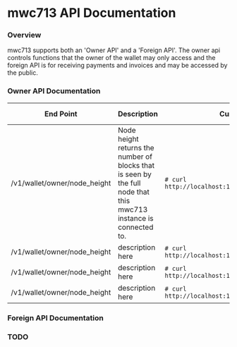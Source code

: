 # mwc713 API Documentation

### Overview

mwc713 supports both an 'Owner API' and a 'Foreign API'. The owner api controls functions that the owner of the wallet may only access and the foreign API is for receiving payments and invoices and may be accessed by the public.

### Owner API Documentation

| End Point     | Description   | Curl Example  | Expected Responses |
| ------------- |---------------|-------|-------|
| /v1/wallet/owner/node_height      | Node height returns the number of blocks that is seen by the full node that this mwc713 instance is connected to. | ```# curl http://localhost:13413/v1/owner/node_height``` |     ```{"height": 134}```   |
 /v1/wallet/owner/node_height      | description here | ```# curl http://localhost:13413/v1/owner/node_height``` |     ```{"height": 134}```   |
  /v1/wallet/owner/node_height      | description here | ```# curl http://localhost:13413/v1/owner/node_height``` |     ```{"height": 134}```   |
   /v1/wallet/owner/node_height      | description here | ```# curl http://localhost:13413/v1/owner/node_height``` |     ```{"height": 134}```   |


### Foreign API Documentation

### TODO
